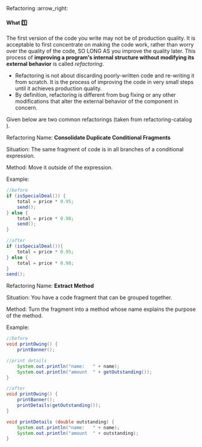 <link rel="stylesheet" href="{{baseUrl}}/css/textbook.css">

<div class="website-content">

<div id="path">Refactoring :arrow_right: </div>

<div id="title">

#### What :one:

</div>

<div id="body">

The first version of the code you write may not be of production quality. It is acceptable to first concentrate on making the code work, rather than worry over the quality of the code, SO LONG AS you improve the quality later. This process of **improving a program's internal structure without modifying its external behavior** is called _refactoring_.

*	Refactoring is not about discarding poorly-written code and re-writing it from scratch. It is the process of improving the code in very small steps until it achieves production quality.
*	By definition, refactoring is different from bug fixing or any other modifications that alter the external behavior of the component in concern.

Given below are two common refactorings (taken from
  <popover effect="fade" placement="top">
    refactoring-catalog <span slot="content"><include src="../../common/references.md#refactoring-catalog" inline/></span>
  </popover>
).

<tip-box>

Refactoring Name: **Consolidate Duplicate Conditional Fragments**

Situation:  The same fragment of code is in all branches of a conditional expression.

Method: Move it outside of the expression.

Example:

```java
//before
if (isSpecialDeal()) {
    total = price * 0.95;
    send();
} else {
    total = price * 0.98;
    send();
}
```

```java
//after
if (isSpecialDeal()){
    total = price * 0.95;
} else {
    total = price * 0.98;
}
send();
```

</tip-box>

<tip-box>

Refactoring Name:  **Extract Method**

Situation:  You have a code fragment that can be grouped together.

Method: Turn the fragment into a method whose name explains the purpose of the method.

Example:  

```java
//before
void printOwing() {
    printBanner();

//print details
    System.out.println("name:	" + name);
    System.out.println("amount	" + getOutstanding());
}
```

```java
//after
void printOwing() {
    printBanner();
    printDetails(getOutstanding());
}

void printDetails (double outstanding) {
    System.out.println("name:	" + name);
    System.out.println("amount	" + outstanding);
}
```

</tip-box>

</div>

<div id="extras">
<div>

</div>
